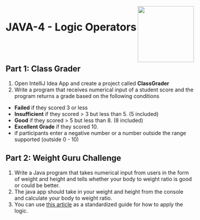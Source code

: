 
<img align="right" width="150" height="150" src="https://media-exp1.licdn.com/dms/image/C4E0BAQF7BYCCZt5epw/company-logo_200_200/0?e=2159024400&v=beta&t=qUAFP9bUgBEEXGVQYpUXW1J_OiP8e0r4rFBpqp8OrxA">

# JAVA-4 - Logic Operators

 <br/>
 <br/>


## Part 1: Class Grader
1. Open IntelliJ Idea App and create a project called **ClassGrader**
2. Write a program that receives numerical input of a student score and the program returns a grade based on the following conditions
- **Failed** if they scored 3 or less
- **Insufficient** if they scored > 3 but less than 5. (5 included)
- **Good** if they scored > 5 but less than 8. (8 included)
- **Excellent Grade** if they scored 10.
- if participants enter a negative number or a number outside the range supported (outside 0 - 10)

## Part 2: Weight Guru Challenge
1. Write a Java program that takes numerical input from users in the form of weight and height and tells whether your body to weight ratio is good or could be better.
2. The java app should take in your weight and height from the console and calculate your body to weight ratio.
3. You can use [this article](https://www.rush.edu/health-wellness/quick-guides/what-is-a-healthy-weight) as a standardized guide for how to apply the logic.

